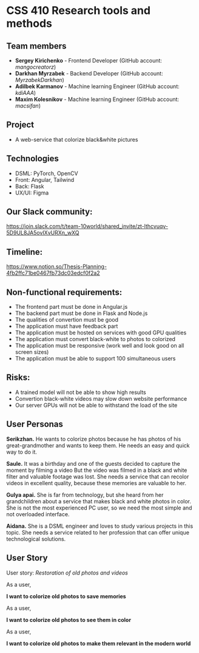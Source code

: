 # CSS 410 Research tools and methods
## Team members
+ **Sergey Kirichenko** - Frontend Developer (GitHub account: *mangocreatorz*)
+ **Darkhan Myrzabek** - Backend Developer (GitHub account: *MyrzabekDarkhan*)
+ **Adilbek Karmanov** - Machine learning Engineer (GitHub account: *kdiAAA*)
+ **Maxim Kolesnikov** -  Machine learning Engineer (GitHub account: *macsifan*)

## Project
- A web-service that colorize black&white pictures

## Technologies
- DSML: PyTorch, OpenCV
- Front: Angular, Tailwind
- Back: Flask
- UX/UI: Figma

## Our Slack community:
https://join.slack.com/t/team-10world/shared_invite/zt-lthcvuqv-5D9UL8JA5ovIXvURXn_wXQ

## Timeline:
https://www.notion.so/Thesis-Planning-4fb2ffc71be0467fb73dc03edcf0f2a2

## Non-functional requirements:
- The frontend part must be done in Angular.js
- The backend part must be done in Flask and Node.js
- The qualities of convertion must be good
- The application must have feedback part
- The application must be hosted on services with good GPU qualities
- The application must convert black-white to photos to colorized
- The application must be responsive (work well and look good on all screen sizes)
- The application must be able to support 100 simultaneous users

## Risks:
- A trained model will not be able to show high results
- Convertion black-white videos may slow down website performance
- Our server GPUs will not be able to withstand the load of the site



## User Personas

**Serikzhan.** He wants to colorize photos because he has photos of his great-grandmother and wants to keep them. He needs an easy and quick way to do it.

**Saule.** It was a birthday and one of the guests decided to capture the moment by filming a video But the video was filmed in a black and white filter and valuable footage was lost. She needs a service that can recolor videos in excellent quality, because these memories are valuable to her.

**Gulya apai.** She is far from technology, but she heard from her grandchildren about a service that makes black and white photos in color. She is not the most experienced PC user, so we need the most simple and not overloaded interface.

**Aidana.** She is a DSML engineer and loves to study various projects in this topic. She needs a service related to her profession that can offer unique technological solutions.


## User Story

User story: *Restoration of old photos and videos*

As a user, 

**I want to colorize old photos to save memories**

As a user,

**I want to colorize old photos to see them in color**

As a user, 

**I want to colorize old photos to make them relevant in the modern world**


